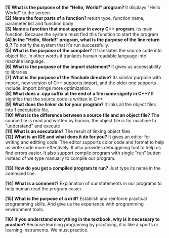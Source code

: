 <b>[1] What is the purpose of the “Hello, World!” program? </b>
It displays "Hello World!" to the screen <br>
<b>[2] Name the four parts of a function? </b>
return type, function name, parameter list and function body <br>
<b>[3] Name a function that must appear in every C++ program. </b>
its main function. Because the system must find this function to start the program <br>
<b>[4] In the “Hello, World!” program, what is the purpose of the line return 0;? </b>
To notify the system that it's run successfully. <br>
<b>[5] What is the purpose of the compiler?</b>
It translates the source code into object file. In other words it tranlates human readable language into machine language. <br>
<b>[6] What is the purpose of the import statement? </b>
it gives us accessability to libraries <br>
<b>[7] What is the purpose of the #include directive? </b>
Its similar purpose with import, new version of C++ supports import, and the older one supports include. import brings more optimization. <br>
<b>[8] What does a .cpp suffix at the end of a file name signify in C++? </b>
It signifies that the source code is written in C++ <br>
<b>[9] What does the linker do for your program? </b>
it links all the object files into 1 executable file. <br>
<b>[10] What is the difference between a source file and an object file?</b>
The source file is read and written by human, the object file is for machine to "understand" and execute <br>
<b>[11] What is an executable?</b>
The result of linking object files <br>
<b>[12] What is an IDE and what does it do for you?</b>
It gives an editor for writing and editting code. The editor supports color code and format to help us write code more effectively. It also provides debuggining tool to help us find errors easier. It also support compile program with single "run" button instead of we type manually to compile our program. <br>

<b>[13] How do you get a compiled program to run?</b>
Just type its name in the command line. 
<br>

<b>[14] What is a comment?</b>
Explanation of our statements in our programs to help human read the program easier. <br>

<b>[15] What is the purpose of a drill? </b>
Establish and reinforce practical programming skills. And give us the experience with programming environment tools.  <br>

<b>[16] If you understand everything in the textbook, why is it necessary to practice? </b>
Because learning programing by practicing, it is like a sports or learning instruments. We must practice. <br>

